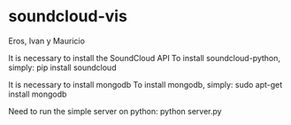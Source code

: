 soundcloud-vis
==============

Eros, Ivan y Mauricio

It is necessary to install the SoundCloud API
To install soundcloud-python, simply:
pip install soundcloud

It is necessary to install mongodb
To install mongodb, simply:
sudo apt-get install mongodb

Need to run the simple server on python:
python server.py

